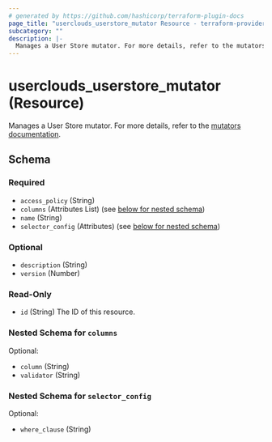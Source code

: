 ```yaml
---
# generated by https://github.com/hashicorp/terraform-plugin-docs
page_title: "userclouds_userstore_mutator Resource - terraform-provider-userclouds"
subcategory: ""
description: |-
  Manages a User Store mutator. For more details, refer to the mutators documentation https://docs.userclouds.com/docs/mutators-write-apis.
---
```


# userclouds_userstore_mutator (Resource)

Manages a User Store mutator. For more details, refer to the [mutators documentation](https://docs.userclouds.com/docs/mutators-write-apis).



<!-- schema generated by tfplugindocs -->
## Schema

### Required

- `access_policy` (String)
- `columns` (Attributes List) (see [below for nested schema](#nestedatt--columns))
- `name` (String)
- `selector_config` (Attributes) (see [below for nested schema](#nestedatt--selector_config))

### Optional

- `description` (String)
- `version` (Number)

### Read-Only

- `id` (String) The ID of this resource.

<a id="nestedatt--columns"></a>
### Nested Schema for `columns`

Optional:

- `column` (String)
- `validator` (String)


<a id="nestedatt--selector_config"></a>
### Nested Schema for `selector_config`

Optional:

- `where_clause` (String)
